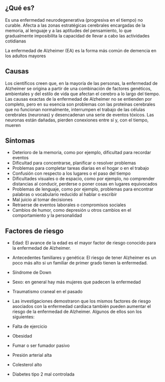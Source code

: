 ﻿## ¿Qué es?
Es una enfermedad neurodegenerativa (progresiva en el tiempo) no curable. Afecta a las zonas estratégicas cerebrales encargadas de la memoria, al lenguaje y a las aptitudes del pensamiento, lo que gradualmente imposibilita la capacidad de llevar a cabo las actividades cotidianas

La enfermedad de Alzheimer (EA) es la forma más común de demencia en los adultos mayores

## Causas
Los científicos creen que, en la mayoría de las personas, la enfermedad de Alzheimer se origina a partir de una combinación de factores genéticos, ambientales y del estilo de vida que afectan el cerebro a lo largo del tiempo.
Las causas exactas de la enfermedad de Alzheimer no se entienden por completo, pero en su esencia son problemas con las proteínas cerebrales que no funcionan normalmente, interrumpen el trabajo de las células cerebrales (neuronas) y desencadenan una serie de eventos tóxicos. Las neuronas están dañadas, pierden conexiones entre sí y, con el tiempo, mueren
## Síntomas 
-	Deterioro de la memoria, como por ejemplo, dificultad para recordar eventos
-	Dificultad para concentrarse, planificar o resolver problemas
-	Problemas para completar tareas diarias en el hogar o en el trabajo
-	Confusión con respecto a los lugares o el paso del tiempo
-	Dificultades visuales o de espacio, como por ejemplo, no comprender distancias al conducir, perderse o poner cosas en lugares equivocados
-	Problemas de lenguaje, como por ejemplo, problemas para encontrar palabras o vocabulario reducido al hablar o escribir
-	Mal juicio al tomar decisiones
-	Retraerse de eventos laborales o compromisos sociales
-	Cambios de humor, como depresión u otros cambios en el comportamiento y la personalidad

##  Factores de riesgo
- Edad: El avance de la edad es el mayor factor de riesgo conocido para la enfermedad de Alzheimer.
- Antecedentes familiares y genética: El riesgo de tener Alzheimer es un poco más alto si un familiar de primer grado  tienen la enfermedad.
- Síndrome de Down
- Sexo: en general hay más mujeres que padecen la enfermedad
- Traumatismo craneal en el pasado
- Las investigaciones demostraron que los mismos factores de riesgo asociados con la enfermedad cardíaca también pueden aumentar el riesgo de la enfermedad de Alzheimer. Algunos de ellos son los siguientes:

-   Falta de ejercicio
-   Obesidad
-   Fumar o ser fumador pasivo
-   Presión arterial alta
-   Colesterol alto
-   Diabetes tipo 2 mal controlada
